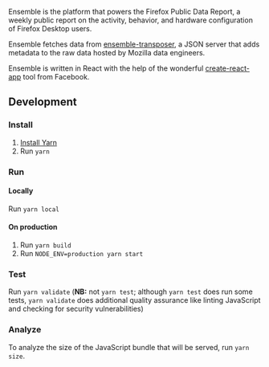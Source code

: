 Ensemble is the platform that powers the Firefox Public Data Report, a weekly
public report on the activity, behavior, and hardware configuration of Firefox
Desktop users.

Ensemble fetches data from
[ensemble-transposer](https://github.com/mozilla/ensemble-transposer), a JSON
server that adds metadata to the raw data hosted by Mozilla data engineers.

Ensemble is written in React with the help of the wonderful
[create-react-app](https://github.com/facebook/create-react-app) tool from
Facebook.

## Development

### Install

1. [Install Yarn](https://yarnpkg.com/lang/en/docs/install/)
2. Run `yarn`

### Run

#### Locally

Run `yarn local`

#### On production

1. Run `yarn build`
2. Run `NODE_ENV=production yarn start`

### Test

Run `yarn validate` (**NB:** not `yarn test`; although `yarn test` does run some
tests, `yarn validate` does additional quality assurance like linting JavaScript
and checking for security vulnerabilities)

### Analyze

To analyze the size of the JavaScript bundle that will be served, run `yarn
size`.